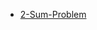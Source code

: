 <ul>
  <li> <a href="https://leetcode.com/problems/two-sum/submissions/848453097/"> 2-Sum-Problem</a>
  </li>
  
</ul>
